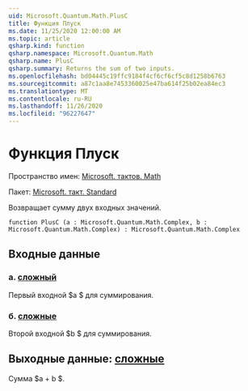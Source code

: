 ```yaml
---
uid: Microsoft.Quantum.Math.PlusC
title: Функция Плуск
ms.date: 11/25/2020 12:00:00 AM
ms.topic: article
qsharp.kind: function
qsharp.namespace: Microsoft.Quantum.Math
qsharp.name: PlusC
qsharp.summary: Returns the sum of two inputs.
ms.openlocfilehash: bd04445c19ffc9184f4cf6cf6cf5c8d1258b6763
ms.sourcegitcommit: a87c1aa8e7453360025e47ba614f25b02ea84ec3
ms.translationtype: MT
ms.contentlocale: ru-RU
ms.lasthandoff: 11/26/2020
ms.locfileid: "96227647"
---
```

# <a name="plusc-function"></a>Функция Плуск

Пространство имен: [Microsoft. тактов. Math](xref:Microsoft.Quantum.Math)

Пакет: [Microsoft. такт. Standard](https://nuget.org/packages/Microsoft.Quantum.Standard)


Возвращает сумму двух входных значений.

```qsharp
function PlusC (a : Microsoft.Quantum.Math.Complex, b : Microsoft.Quantum.Math.Complex) : Microsoft.Quantum.Math.Complex
```


## <a name="input"></a>Входные данные

### <a name="a--complex"></a>а. [сложный](xref:Microsoft.Quantum.Math.Complex)

Первый входной $a $ для суммирования.


### <a name="b--complex"></a>б. [сложные](xref:Microsoft.Quantum.Math.Complex)

Второй входной $b $ для суммирования.



## <a name="output--complex"></a>Выходные данные: [сложные](xref:Microsoft.Quantum.Math.Complex)

Сумма $a + b $.